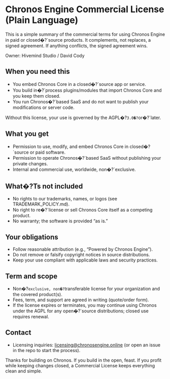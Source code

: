 # Chronos Engine Commercial License (Plain Language)

This is a simple summary of the commercial terms for using Chronos Engine in paid or closed�?`source products. It complements, not replaces, a signed agreement. If anything conflicts, the signed agreement wins.

Owner: Hivemind Studio / David Cody

## When you need this
- You embed Chronos Core in a closed�?`source app or service.
- You build in�?`process plugins/modules that import Chronos Core and you keep them closed.
- You run Chronos�?`based SaaS and do not want to publish your modifications or server code.

Without this license, your use is governed by the AGPL�?`3.0�?`or�?`later.

## What you get
- Permission to use, modify, and embed Chronos Core in closed�?`source or paid software.
- Permission to operate Chronos�?`based SaaS without publishing your private changes.
- Internal and commercial use, worldwide, non�?`exclusive.

## What�?Ts not included
- No rights to our trademarks, names, or logos (see TRADEMARK_POLICY.md).
- No right to re�?`license or sell Chronos Core itself as a competing product.
- No warranty; the software is provided “as is.”

## Your obligations
- Follow reasonable attribution (e.g., “Powered by Chronos Engine”).
- Do not remove or falsify copyright notices in source distributions.
- Keep your use compliant with applicable laws and security practices.

## Term and scope
- Non�?`exclusive, non�?`transferable license for your organization and the covered product(s).
- Fees, term, and support are agreed in writing (quote/order form).
- If the license expires or terminates, you may continue using Chronos under the AGPL for any open�?`source distributions; closed use requires renewal.

## Contact
- Licensing inquiries: licensing@chronosengine.online (or open an issue in the repo to start the process).

Thanks for building on Chronos. If you build in the open, feast. If you profit while keeping changes closed, a Commercial License keeps everything clean and simple.

